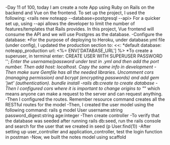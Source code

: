 -Day 11 of 100, today I am create a note App using Ruby on Rails on the backend and Vue on the frontend. To set up the project, I used the following: <rails new noteapp --database=postgresql --api> For a quicker set up, using --api allows the developer to limit the number of features/templates that Rails provides.  In this project, Vue frontend will consume the API and we will use Postgres as the database. 
-Configure the database:
*For the purpose of deploying to Heroku, under database.yml file (under config), I updated the production section to:
  <<: *default
  database: noteapp_production
  url: <%= ENV['DATABASE_URL'] %>
  *To create a superuser, in terminal enter: CREATE USER <username> WITH SUPERUSER PASSWORD '<password>';
  *Enter the username/password under test in .yml and then add the port number. Then add host: localhost. Copy the same info in development 
-Then make sure Gemfile has all the needed libraries. Uncomment cors (managing permission) and bcrypt (encrypting passwords) and add gem 'jwt' (authentication). bundle install
-rails db:create to create database
-Then I configured cors where it is important to change origins to "*" which means anyone can make a request to the server and can request anything. 
-Then I configured the routes. Remember resource command creates all the RESTful routes for the model
-Then, I created the user model using the following command: rails g model User username:string password_digest:string age:integer
-Then create controller 
-To verify that the database was seeded after running rails db:seed, run the rails console and search for the user that we created in seed (p User.find(1))
-After setting up user_controller and application_controller, test the login function in postman
-Now, we built the notes model using scaffold


